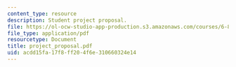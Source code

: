 ```yaml
---
content_type: resource
description: Student project proposal.
file: https://ol-ocw-studio-app-production.s3.amazonaws.com/courses/6-895-theory-of-parallel-systems-sma-5509-fall-2003/acdd15fa17f8ff204f6e310660324e14_project_proposal.pdf
file_type: application/pdf
resourcetype: Document
title: project_proposal.pdf
uid: acdd15fa-17f8-ff20-4f6e-310660324e14
---
```

